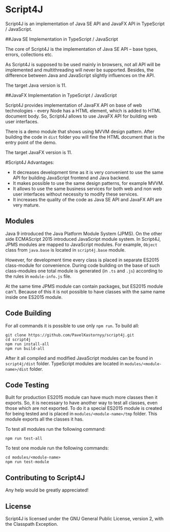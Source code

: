 # Script4J
Script4J is an implementation of Java SE API and JavaFX API in TypeScript / JavaScript.

##Java SE Implementation in TypeScript / JavaScript

The core of Script4J is the implementation of Java SE API – base types, errors, collections etc. 

As Script4J is supposed to be used mainly in browsers, not all API will be implemented and multithreading will never be supported. Besides, the difference between Java and JavaScript slightly influences on the API.

The target Java version is 11.

##JavaFX Implementation in TypeScript / JavaScript

Script4J provides implementation of JavaFX API on base of web technologies - every Node has a HTML element, which is added to HTML document body. So, Script4J allows to use JavaFX API for building web user interfaces.

There is a demo module that shows using MVVM design pattern. After building the code in `dist` folder you will fine the HTML document that is the entry point of the demo.

The target JavaFX version is 11.

#Script4J Advantages:

* It decreases development time as it is very convenient to use the same API for building JavaScript frontend and Java backend.
* It makes possible to use the same design patterns, for example MVVM.
* It allows to use the same business services for both web and non web user interfaces without necessity to modify these services.
* It increases the quality of the code as Java SE API and JavaFX API are very mature.

## Modules
Java 9 introduced the Java Platform Module System (JPMS). On the other side ECMAScript 2015 introduced JavaScript 
module system. In Script4J, JPMS modules are mapped to JavaScript modules. For example, `Object` class from
`java.base` is located in `script4j.base` module.

However, for development time every class is placed in separate ES2015 class-module for convenience. During code building on the base of such class-modules one total module is generated (in `.ts` and `.js`) according to the rules in
`module-info.js` file.

At the same time JPMS module can contain packages, but ES2015 module can't. Because of this it is not possible to have
classes with the same name inside one ES2015 module.

## Code Building
For all commands it is possible to use only `npm run`. To build all:
```
git clone https://github.com/PavelKastornyy/script4j.git
cd script4j
npm run install-all
npm run build-all
```
After it all compiled and modified JavaScript modules can be found in `script4j/dist` folder. TypeScript modules are 
located in `modules/<module-name>/dist` folder.

## Code Testing
Built for production ES2015 module can have much more classes then it exports. So, it is necessary to have another way
to test all classes, even those which are not exported. To do it a special ES2015 module is created for being tested and
is placed in `modules/<module-name>/tmp` folder. This module exports all the classes it has.

To test all modules run the following command:
```
npm run test-all
```

To test one module run the following commands:
```
cd modules/<module-name>
npm run test-module
```

## Contributing to Script4J
Any help would be greatly appreciated!

## License

Script4J is licensed under the GNU General Public License, version 2, with the Classpath Exception.

